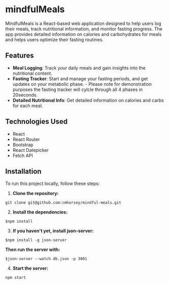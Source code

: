 # mindfulMeals

MindfulMeals is a React-based web application designed to help users log their meals, track nutritional information, and monitor fasting progress. The app provides detailed information on calories and carbohydrates for meals and helps users optimize their fasting routines.

## Features

- **Meal Logging**: Track your daily meals and gain insights into the nutritional content.
- **Fasting Tracker**: Start and manage your fasting periods, and get updates on your metabolic phase. - Please note for demonstration purposes the fasting tracker will cylcle through all 4 phases in 20seconds.
- **Detailed Nutritional Info**: Get detailed information on calories and carbs for each meal.

## Technologies Used

- React
- React Router
- Bootstrap
- React Datepicker
- Fetch API

## Installation

To run this project locally, follow these steps:

1. **Clone the repository:**

`git clone git@github.com:cmhorsey/mindful-meals.git`

2. **Install the dependencies:**

`$npm install`

3. **If you haven't yet, install json-server:**

`$npm install -g json-server`

**Then run the server with:**

`$json-server --watch db.json -p 3001`

4.  **Start the server:**

`npm start`
